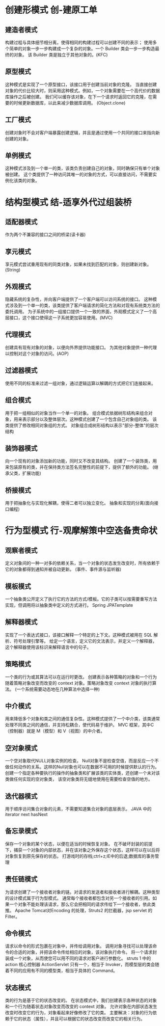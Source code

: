 # 创建形模式 创-建原工单
## 建造者模式
构建过程与具体细节相分离，使得相同的构建过程可以创建不同的表示；
使用多个简单的对象一步一步构建成一个复杂的对象。一个 Builder 类会一步一步构造最终的对象。
该 Builder 类是独立于其他对象的。(KFC)
## 原型模式
这种模式是实现了一个原型接口，该接口用于创建当前对象的克隆。
当直接创建对象的代价比较大时，则采用这种模式。例如，一个对象需要在一个高代价的数据库操作之后被创建。
我们可以缓存该对象，在下一个请求时返回它的克隆，在需要的时候更新数据库，以此来减少数据库调用。 (Object.clone)
## 工厂模式
创建对象时不会对客户端暴露创建逻辑，并且是通过使用一个共同的接口来指向新创建的对象。
## 单例模式
这种模式涉及到一个单一的类，该类负责创建自己的对象，同时确保只有单个对象被创建。
这个类提供了一种访问其唯一的对象的方式，可以直接访问，不需要实例化该类的对象。

# 结构型模式 结-适享外代过组装桥
## 适配器模式
作为两个不兼容的接口之间的桥梁(读卡器)
## 享元模式
享元模式尝试重用现有的同类对象，如果未找到匹配的对象，则创建新对象。(String)
## 外观模式
隐藏系统的复杂性，并向客户端提供了一个客户端可以访问系统的接口。
这种模式涉及到一个单一的类，该类提供了客户端请求的简化方法和对现有系统类方法的委托调用。
为子系统中的一组接口提供一个一致的界面，外观模式定义了一个高层接口，这个接口使得这一子系统更加容易使用。(MVC)
## 代理模式
创建具有现有对象的对象，以便向外界提供功能接口。
为其他对象提供一种代理以控制对这个对象的访问。(AOP)
## 过滤器模式
使用不同的标准来过滤一组对象，通过逻辑运算以解耦的方式把它们连接起来。
## 组合模式
用于把一组相似的对象当作一个单一的对象。
组合模式依据树形结构来组合对象，用来表示部分以及整体层次。这种模式创建了一个包含自己对象组的类。
该类提供了修改相同对象组的方式。
对象组合成树形结构以表示"部分-整体"的层次结构
## 装饰器模式
向一个现有的对象添加新的功能，同时又不改变其结构。
创建了一个装饰类，用来包装原有的类，并在保持类方法签名完整性的前提下，提供了额外的功能。
(继承父类，扩展功能)
## 桥接模式
用于把抽象化与实现化解耦，使得二者可以独立变化。
抽象和实现的分离(面向接口编程)

# 行为型模式 行-观摩解策中空迭备责命状
## 观察者模式
定义对象间的一种一对多的依赖关系，当一个对象的状态发生改变时，所有依赖于它的对象都得到通知并被自动更新。
(事件、事件源与监听器)
## 模板模式
一个抽象类公开定义了执行它的方法的方式/模板。它的子类可以按需要重写方法实现，但调用将以抽象类中定义的方式进行。
Spring JPATemplate
## 解释器模式
实现了一个表达式接口，该接口解释一个特定的上下文。这种模式被用在 SQL 解析、符号处理引擎等。
给定一个语言，定义它的文法表示，并定义一个解释器，这个解释器使用该标识来解释语言中的句子。
## 策略模式
一个类的行为或其算法可以在运行时更改。
创建表示各种策略的对象和一个行为随着策略对象改变而改变的 context 对象。策略对象改变 context 对象的执行算法。
(一个系统需要动态地在几种算法中选择一种)
## 中介模式
用来降低多个对象和类之间的通信复杂性。这种模式提供了一个中介类，该类通常处理不同类之间的通信，并支持松耦合，使代码易于维护。
MVC 框架，其中C（控制器）就是 M（模型）和 V（视图）的中介者。
## 空对象模式
一个空对象取代NULL对象实例的检查。
Null对象不是检查空值，而是反应一个不做任何动作的关系。这样的Null对象也可以在数据不可用的时候提供默认的行为。
创建一个指定各种要执行的操作的抽象类和扩展该类的实体类，还创建一个未对该类做任何实现的空对象类，
该空对象类将无缝地使用在需要检查空值的地方。
## 迭代器模式
用于顺序访问集合对象的元素，不需要知道集合对象的底层表示。
JAVA 中的 iterator  next  hasNext
## 备忘录模式
保存一个对象的某个状态，以便在适当的时候恢复对象。
在不破坏封装的前提下，捕获一个对象的内部状态，并在该对象之外保存这个状态，这样可以在以后将对象恢复到原先保存的状态。
打游戏时的存档;ctrl+z;IE中的后退;数据库的事务管理
## 责任链模式
为请求创建了一个接收者对象的链。对请求的发送者和接收者进行解耦。这种类型的设计模式属于行为型模式。
通常每个接收者都包含对另一个接收者的引用。如果一个对象不能处理该请求，那么它会把相同的请求传给下一个接收者，依此类推。
Apache Tomcat对Encoding 的处理，Struts2 的拦截器，jsp servlet 的 Filter。
## 命令模式
请求以命令的形式包裹在对象中，并传给调用对象。
调用对象寻找可以处理该命令的合适的对象，并把该命令传给相应的对象，该对象执行命令。
将一个请求封装成一个对象，从而使您可以用不同的请求对客户进行参数化。
struts 1 中的 action 核心控制器 ActionServlet 只有一个，相当于 Invoker，而模型层的类会随着不同的应用有不同的模型类，相当于具体的 Command。
## 状态模式
类的行为是基于它的状态改变的。
在状态模式中，我们创建表示各种状态的对象和一个行为随着状态对象改变而改变的 context 对象。
允许对象在内部状态发生改变时改变它的行为，对象看起来好像修改了它的类。
主要解决：对象的行为依赖于它的状态（属性），并且可以根据它的状态改变而改变它的相关行为。

